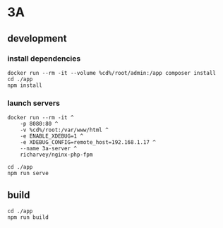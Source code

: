 # 3A


## development

### install dependencies
```
docker run --rm -it --volume %cd%/root/admin:/app composer install
cd ./app
npm install
```

### launch servers
```
docker run --rm -it ^
    -p 8080:80 ^
    -v %cd%/root:/var/www/html ^
    -e ENABLE_XDEBUG=1 ^
    -e XDEBUG_CONFIG=remote_host=192.168.1.17 ^
    --name 3a-server ^
    richarvey/nginx-php-fpm
```
```
cd ./app
npm run serve
```


## build
```
cd ./app
npm run build
```